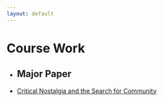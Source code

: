 ```yaml
---
layout: default
---
```


# Course Work

* ## Major Paper
 * [Critical Nostalgia and the Search for Community](MajorPaper.pdf)
